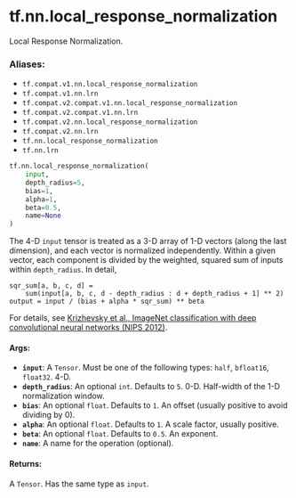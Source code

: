 <div itemscope itemtype="http://developers.google.com/ReferenceObject">
<meta itemprop="name" content="tf.nn.local_response_normalization" />
<meta itemprop="path" content="Stable" />
</div>

# tf.nn.local_response_normalization

Local Response Normalization.

### Aliases:

* `tf.compat.v1.nn.local_response_normalization`
* `tf.compat.v1.nn.lrn`
* `tf.compat.v2.compat.v1.nn.local_response_normalization`
* `tf.compat.v2.compat.v1.nn.lrn`
* `tf.compat.v2.nn.local_response_normalization`
* `tf.compat.v2.nn.lrn`
* `tf.nn.local_response_normalization`
* `tf.nn.lrn`

``` python
tf.nn.local_response_normalization(
    input,
    depth_radius=5,
    bias=1,
    alpha=1,
    beta=0.5,
    name=None
)
```

<!-- Placeholder for "Used in" -->

The 4-D `input` tensor is treated as a 3-D array of 1-D vectors (along the last
dimension), and each vector is normalized independently.  Within a given vector,
each component is divided by the weighted, squared sum of inputs within
`depth_radius`.  In detail,

    sqr_sum[a, b, c, d] =
        sum(input[a, b, c, d - depth_radius : d + depth_radius + 1] ** 2)
    output = input / (bias + alpha * sqr_sum) ** beta

For details, see [Krizhevsky et al., ImageNet classification with deep
convolutional neural networks (NIPS 2012)](http://papers.nips.cc/paper/4824-imagenet-classification-with-deep-convolutional-neural-networks).

#### Args:


* <b>`input`</b>: A `Tensor`. Must be one of the following types: `half`, `bfloat16`, `float32`.
  4-D.
* <b>`depth_radius`</b>: An optional `int`. Defaults to `5`.
  0-D.  Half-width of the 1-D normalization window.
* <b>`bias`</b>: An optional `float`. Defaults to `1`.
  An offset (usually positive to avoid dividing by 0).
* <b>`alpha`</b>: An optional `float`. Defaults to `1`.
  A scale factor, usually positive.
* <b>`beta`</b>: An optional `float`. Defaults to `0.5`. An exponent.
* <b>`name`</b>: A name for the operation (optional).


#### Returns:

A `Tensor`. Has the same type as `input`.
